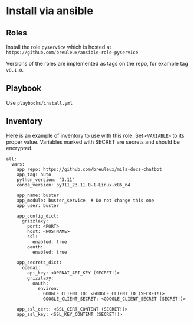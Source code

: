 
# Install via ansible

## Roles

Install the role `pyservice` which is hosted at `https://github.com/breuleux/ansible-role-pyservice`

Versions of the roles are implemented as tags on the repo, for example tag `v0.1.0`.


## Playbook

Use `playbooks/install.yml`


## Inventory

Here is an example of inventory to use with this role. Set `<VARIABLE>` to its proper value. Variables marked with SECRET are secrets and should be encrypted.

```
all:
  vars:
    app_repo: https://github.com/breuleux/mila-docs-chatbot
    app_tag: auto
    python_version: "3.11"
    conda_version: py311_23.11.0-1-Linux-x86_64

    app_name: buster
    app_module: buster_service  # Do not change this one
    app_user: buster

    app_config_dict:
      grizzlaxy:
        port: <PORT>
        host: <HOSTNAME>
        ssl:
          enabled: true
        oauth:
          enabled: true

    app_secrets_dict:
      openai:
        api_key: <OPENAI_API_KEY (SECRET!)>
        grizzlaxy:
          oauth:
            environ:
              GOOGLE_CLIENT_ID: <GOOGLE_CLIENT_ID (SECRET!)>
              GOOGLE_CLIENT_SECRET: <GOOGLE_CLIENT_SECRET (SECRET!)>

    app_ssl_cert: <SSL_CERT_CONTENT (SECRET!)>
    app_ssl_key: <SSL_KEY_CONTENT (SECRET!)>
```
